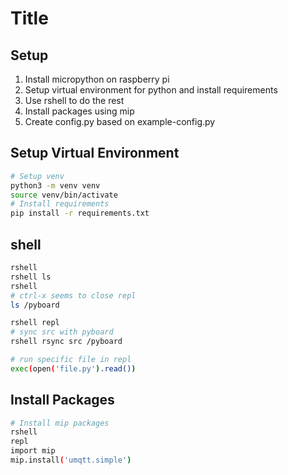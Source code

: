 # Title

## Setup

1. Install micropython on raspberry pi
2. Setup virtual environment for python and install requirements
3. Use rshell to do the rest
4. Install packages using mip
5. Create config.py based on example-config.py

## Setup Virtual Environment

```bash
# Setup venv
python3 -m venv venv
source venv/bin/activate
# Install requirements
pip install -r requirements.txt
```

## shell

```bash
rshell
rshell ls
rshell
# ctrl-x seems to close repl
ls /pyboard

rshell repl
# sync src with pyboard
rshell rsync src /pyboard

# run specific file in repl
exec(open('file.py').read())
```

## Install Packages

```bash
# Install mip packages
rshell
repl
import mip
mip.install('umqtt.simple')
```
